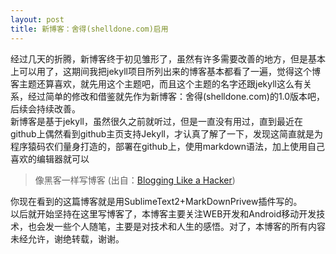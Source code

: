 ```yaml
---
layout: post
title: 新博客：舍得(shelldone.com)启用
---
```


经过几天的折腾，新博客终于初见雏形了，虽然有许多需要改善的地方，但是基本上可以用了，这期间我把jekyll项目所列出来的博客基本都看了一遍，觉得这个博客主题还算喜欢，就先用这个主题吧，而且这个主题的名字还跟jekyll这么有关系，经过简单的修改和借鉴就先作为新博客：舍得(shelldone.com)的1.0版本吧，后续会持续改善。  
新博客是基于jekyll，虽然很久之前就听过，但是一直没有用过，直到最近在github上偶然看到github主页支持Jekyll，才认真了解了一下，发现这简直就是为程序猿码农们量身打造的，部署在github上，使用markdown语法，加上使用自己喜欢的编辑器就可以  
>像黑客一样写博客  (出自：[Blogging Like a Hacker](http://tom.preston-werner.com/2008/11/17/blogging-like-a-hacker.html))  

你现在看到的这篇博客就是用SublimeText2+MarkDownPrivew插件写的。  
以后就开始坚持在这里写博客了，本博客主要关注WEB开发和Android移动开发技术，也会发一些个人随笔，主要是对技术和人生的感悟。对了，本博客的所有内容未经允许，谢绝转载，谢谢。